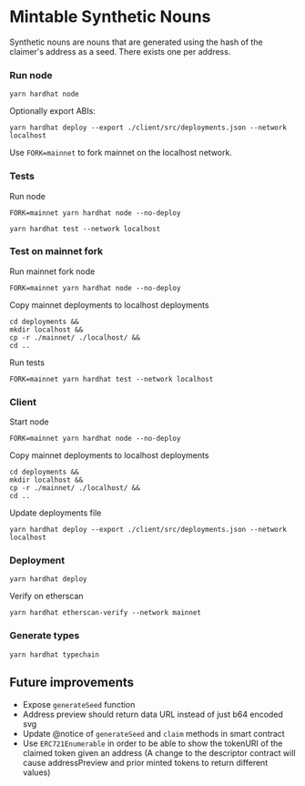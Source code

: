 # Mintable Synthetic Nouns

Synthetic nouns are nouns that are generated using the hash of the claimer's address as a seed. There exists one per address.

### Run node

```
yarn hardhat node
```

Optionally export ABIs:

```
yarn hardhat deploy --export ./client/src/deployments.json --network localhost
```

Use `FORK=mainnet` to fork mainnet on the localhost network.

### Tests

Run node

```
FORK=mainnet yarn hardhat node --no-deploy
```

```
yarn hardhat test --network localhost
```

### Test on mainnet fork

Run mainnet fork node

```
FORK=mainnet yarn hardhat node --no-deploy
```

Copy mainnet deployments to localhost deployments

```
cd deployments &&
mkdir localhost &&
cp -r ./mainnet/ ./localhost/ &&
cd ..
```

Run tests

```
FORK=mainnet yarn hardhat test --network localhost
```

### Client

Start node

```
FORK=mainnet yarn hardhat node --no-deploy
```

Copy mainnet deployments to localhost deployments

```
cd deployments &&
mkdir localhost &&
cp -r ./mainnet/ ./localhost/ &&
cd ..
```

Update deployments file

```
yarn hardhat deploy --export ./client/src/deployments.json --network localhost
```

### Deployment

```
yarn hardhat deploy
```

Verify on etherscan

```
yarn hardhat etherscan-verify --network mainnet
```

### Generate types

```
yarn hardhat typechain
```

## Future improvements

- Expose `generateSeed` function
- Address preview should return data URL instead of just b64 encoded svg
- Update @notice of `generateSeed` and `claim` methods in smart contract
- Use `ERC721Enumerable` in order to be able to show the tokenURI of the claimed token given an address (A change to the descriptor contract will cause addressPreview and prior minted tokens to return different values)
